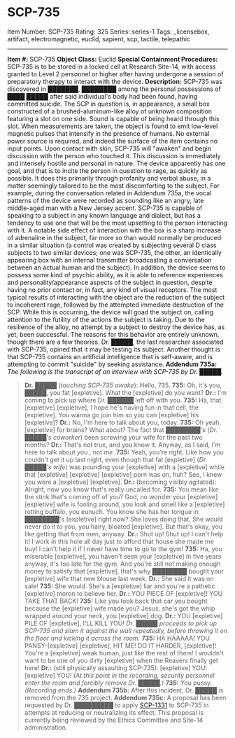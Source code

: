 # SCP-735
Item Number: SCP-735
Rating: 325
Series: series-1
Tags: _licensebox, artifact, electromagnetic, euclid, sapient, scp, tactile, telepathic

---

**Item #:** SCP-735
**Object Class:** Euclid
**Special Containment Procedures:** SCP-735 is to be stored in a locked cell at Research Site-14, with access granted to Level 2 personnel or higher after having undergone a session of preparatory therapy to interact with the device.
**Description:** SCP-735 was discovered in ███████, ████████ among the personal possessions of ████ █████ after said individual's body had been found, having committed suicide. The SCP in question is, in appearance, a small box constructed of a brushed-aluminum-like alloy of unknown composition featuring a slot on one side. Sound is capable of being heard through this slot. When measurements are taken, the object is found to emit low-level magnetic pulses that intensify in the presence of humans. No external power source is required, and indeed the surface of the item contains no input points.
Upon contact with skin, SCP-735 will "awaken" and begin discussion with the person who touched it. This discussion is immediately and intensely hostile and personal in nature. The device apparently has one goal, and that is to incite the person in question to rage, as quickly as possible. It does this primarily through profanity and verbal abuse, in a matter seemingly tailored to be the most discomforting to the subject. For example, during the conversation related in Addendum 735a, the vocal patterns of the device were recorded as sounding like an angry, late middle-aged man with a New Jersey accent. SCP-735 is capable of speaking to a subject in any known language and dialect, but has a tendency to use one that will be the most upsetting to the person interacting with it.
A notable side effect of interaction with the box is a sharp increase of adrenaline in the subject, far more so than would normally be produced in a similar situation (a control was created by subjecting several D class subjects to two similar devices; one was SCP-735, the other, an identically appearing box with an internal transmitter broadcasting a conversation between an actual human and the subject). In addition, the device seems to possess some kind of psychic ability, as it is able to reference experiences and personality/appearance aspects of the subject in question, despite having no prior contact or, in fact, any kind of visual receptors.
The most typical results of interacting with the object are the reduction of the subject to incoherent rage, followed by the attempted immediate destruction of the SCP. While this is occurring, the device will goad the subject on, calling attention to the futility of the actions the subject is taking. Due to the resilience of the alloy, no attempt by a subject to destroy the device has, as yet, been successful.
The reasons for this behavior are entirely unknown, though there are a few theories. Dr. █████, the last researcher associated with SCP-735, opined that it may be testing its subject. Another thought is that SCP-735 contains an artificial intelligence that is self-aware, and is attempting to commit "suicide" by seeking assistance.
**Addendum 735a:** _The following is the transcript of an interview with SCP-735 by Dr. █████._
> **Dr.** █████ (_touching SCP-735 awake_): Hello, 735.
> **735:** Oh, it's you, █████, you fat [expletive]. What the [expletive] do you want?
> **Dr.:** I'm coming to pick up where Dr. ██████ left off with you.
> **735:** Ha, that [expletive] [expletive], I hope he's having fun in that cell, the [expletive]. You wanna go join him so you can [expletive] his [expletive]?
> **Dr.:** No, I'm here to talk about you, today.
> **735:** Oh yeah, [expletive] for brains? What about? The fact that ████████'s (_Dr. █████'s coworker_) been screwing your wife for the past two months?
> **Dr.:** That's not true, and you know it. Anyway, as I said, I'm here to talk about _you_ , not _me._
> **735:** Yeah, you're right. Like how you couldn't get it up last night, even though that fat [expletive] (_Dr. █████'s wife_) was pounding your [expletive] with a [expletive] while that [expletive] [expletive] [expletive] porn was on, huh? See, I knew you were a [expletive] [expletive].
> **Dr.:** (becoming visibly agitated): Alright, now you know that's really uncalled for.
> **735:** You mean like the stink that's coming off of you? God, no wonder your [expletive] [expletive] wife is fooling around, you look and smell like a [expletive] rotting buffalo, you eunuch. You know she has her tongue in ████████'s [expletive] right now? She loves doing that. She would never do it to you, you hairy, bloated [expletive]. But that's okay, you like getting that from men, anyway.
> **Dr.:** Shut up! Shut up! I can't help it! I work in this hole all day just to afford that house she made me buy! I can't help it if I never have time to go to the gym!
> **735:** Ha, you miserable [expletive], you haven't seen your [expletive] in five years anyway, it's too late for the gym. And you're still not making enough money to satisfy that [expletive], that's why ████████ bought your [expletive] wife that new blouse last week.
> **Dr.:** She said it was on sale!
> **735:** She would. She's a [expletive] liar and you're a pathetic [expletive] moron to believe her.
> **Dr.:** YOU PIECE OF [expletive]! YOU TAKE THAT BACK!
> **735:** Like you took back that car you bought because the [expletive] wife made you? Jesus, she's got the whip wrapped around your neck, you [expletive] dog.
> **Dr.:** YOU [expletive] PILE OF [expletive], I'LL KILL YOU!
> _Dr. █████ proceeds to pick up SCP-735 and slam it against the wall repeatedly, before throwing it on the floor and kicking it across the room._
> **735:** HA HAAAAA! YOU PANSY-[expletive] [expletive], HIT ME! DO IT HARDER, [expletive]! You're a [expletive] weak human, just like the rest of them! I wouldn't want to be one of you dirty [expletive] when the Reavers finally get here!
> **Dr.:** (still physically assaulting SCP-735): [expletive] YOU! [expletive] YOU!
> _(At this point in the recording, security personnel enter the room and forcibly remove Dr. █████.)_
> **735:** You pussy.
> _(Recording ends.)_
**Addendum 735b:** After this incident, Dr. █████ is removed from the 735 project.
**Addendum 735c:** A proposal has been requested by Dr. █████████ to apply [SCP-1331](/scp-1331) to SCP-735 in attempts at reducing or neutralizing its effect. This proposal is currently being reviewed by the Ethics Committee and Site-14 administration.